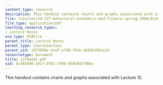 ```yaml
---
content_type: resource
description: This handout contains charts and graphs associated with Lecture 12.
file: /courses/14-127-behavioral-economics-and-finance-spring-2004/8c402690261fdfd13f6065918d1f96ec_127hand1.pdf
file_type: application/pdf
learning_resource_types:
- Lecture Notes
ocw_type: OCWFile
parent_title: Lecture Notes
parent_type: CourseSection
parent_uid: 1075859e-4cef-e748-703e-ab5bb16b1e24
resourcetype: Document
title: 127hand1.pdf
uid: 8c402690-261f-dfd1-3f60-65918d1f96ec
---
```

This handout contains charts and graphs associated with Lecture 12.

